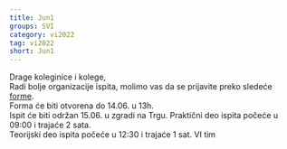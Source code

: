 ```yaml
---
title: Jun1
groups: SVI
category: vi2022
tag: vi2022
short: Jun1
---
```

Drage koleginice i kolege,  
Radi bolje organizacije ispita, molimo vas da se prijavite preko sledeće [forme](https://forms.gle/M3ad5awr9baKJKZg9).  
Forma će biti otvorena do 14.06. u 13h.  
Ispit će biti održan 15.06. u zgradi na Trgu. Praktični deo ispita počeće u 09:00 i trajaće 2 sata.  
Teorijski deo ispita počeće u 12:30 i trajaće 1 sat.
VI tim  
